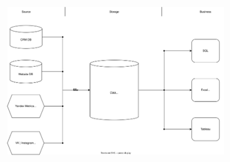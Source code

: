 ![Analytic solution architecture](https://github.com/atsterq/DE-101/blob/main/Module%201/Analytic%20solution%20architercture.drawio.svg)


